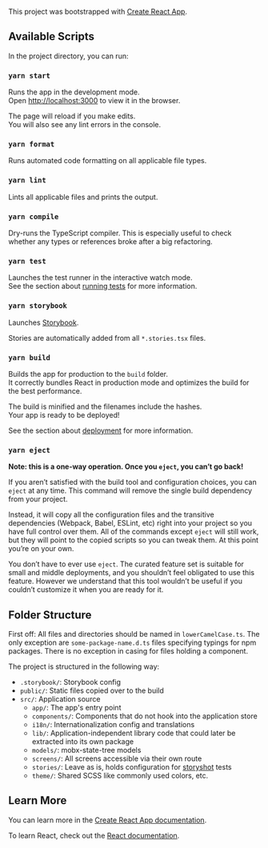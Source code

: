 This project was bootstrapped with [Create React App](https://github.com/facebook/create-react-app).

## Available Scripts

In the project directory, you can run:

### `yarn start`

Runs the app in the development mode.<br />
Open [http://localhost:3000](http://localhost:3000) to view it in the browser.

The page will reload if you make edits.<br />
You will also see any lint errors in the console.

### `yarn format`

Runs automated code formatting on all applicable file types.

### `yarn lint`

Lints all applicable files and prints the output.

### `yarn compile`

Dry-runs the TypeScript compiler. This is especially useful to check whether any types or references broke after a big refactoring.

### `yarn test`

Launches the test runner in the interactive watch mode.<br />
See the section about [running tests](https://facebook.github.io/create-react-app/docs/running-tests) for more information.

### `yarn storybook`

Launches [Storybook](https://storybook.js.org/).

Stories are automatically added from all `*.stories.tsx` files.

### `yarn build`

Builds the app for production to the `build` folder.<br />
It correctly bundles React in production mode and optimizes the build for the best performance.

The build is minified and the filenames include the hashes.<br />
Your app is ready to be deployed!

See the section about [deployment](https://facebook.github.io/create-react-app/docs/deployment) for more information.

### `yarn eject`

**Note: this is a one-way operation. Once you `eject`, you can’t go back!**

If you aren’t satisfied with the build tool and configuration choices, you can `eject` at any time. This command will remove the single build dependency from your project.

Instead, it will copy all the configuration files and the transitive dependencies (Webpack, Babel, ESLint, etc) right into your project so you have full control over them. All of the commands except `eject` will still work, but they will point to the copied scripts so you can tweak them. At this point you’re on your own.

You don’t have to ever use `eject`. The curated feature set is suitable for small and middle deployments, and you shouldn’t feel obligated to use this feature. However we understand that this tool wouldn’t be useful if you couldn’t customize it when you are ready for it.

## Folder Structure

First off: All files and directories should be named in `lowerCamelCase.ts`. The only exception are `some-package-name.d.ts` files specifying typings for npm packages. There is no exception in casing for files holding a component.

The project is structured in the following way:

- `.storybook/`: Storybook config
- `public/`: Static files copied over to the build
- `src/`: Application source
  - `app/`: The app's entry point
  - `components/`: Components that do not hook into the application store
  - `i18n/`: Internationalization config and translations
  - `lib/`: Application-independent library code that could later be extracted into its own package
  - `models/`: mobx-state-tree models
  - `screens/`: All screens accessible via their own route
  - `stories/`: Leave as is, holds configuration for [storyshot](https://github.com/storybookjs/storybook/tree/master/addons/storyshots/storyshots-core) tests
  - `theme/`: Shared SCSS like commonly used colors, etc.

## Learn More

You can learn more in the [Create React App documentation](https://facebook.github.io/create-react-app/docs/getting-started).

To learn React, check out the [React documentation](https://reactjs.org/).
